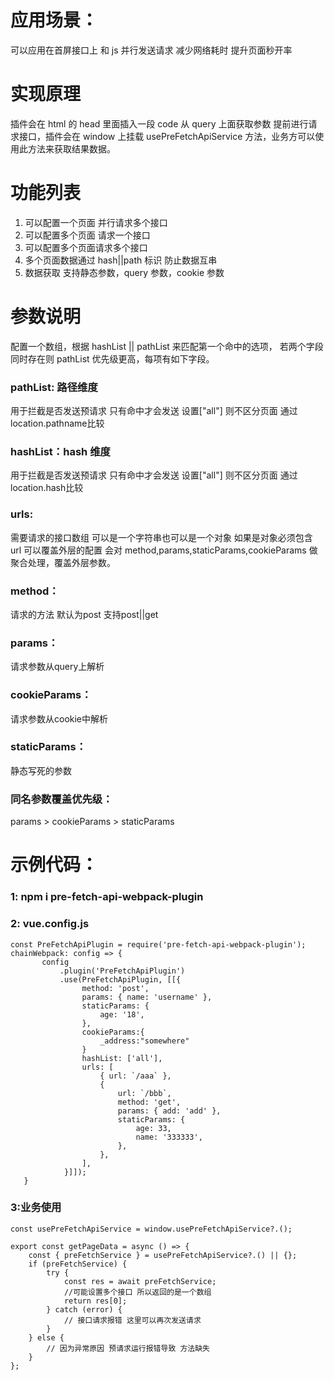 # 应用场景：

可以应用在首屏接口上 和 js 并行发送请求 减少网络耗时 提升页面秒开率

# 实现原理
插件会在 html 的 head 里面插入一段 code 从 query 上面获取参数 提前进行请求接口，插件会在 window 上挂载 usePreFetchApiService 方法，业务方可以使用此方法来获取结果数据。

# 功能列表
1. 可以配置一个页面 并行请求多个接口
2. 可以配置多个页面 请求一个接口
3. 可以配置多个页面请求多个接口
4. 多个页面数据通过 hash||path 标识 防止数据互串
5. 数据获取 支持静态参数，query 参数，cookie 参数

# 参数说明
配置一个数组，根据 hashList || pathList 来匹配第一个命中的选项，
若两个字段同时存在则 pathList 优先级更高，每项有如下字段。

### pathList: 路径维度
用于拦截是否发送预请求 只有命中才会发送
设置["all"] 则不区分页面
通过location.pathname比较

### hashList：hash 维度
用于拦截是否发送预请求 只有命中才会发送
设置["all"] 则不区分页面
通过location.hash比较

### urls:
需要请求的接口数组 可以是一个字符串也可以是一个对象
如果是对象必须包含 url 可以覆盖外层的配置
会对 method,params,staticParams,cookieParams 做聚合处理，覆盖外层参数。

### method：
请求的方法 默认为post 支持post||get

### params：
请求参数从query上解析

### cookieParams：
请求参数从cookie中解析

### staticParams：
静态写死的参数

### 同名参数覆盖优先级：
params > cookieParams > staticParams

# 示例代码：

### 1: npm i pre-fetch-api-webpack-plugin <br>
### 2: vue.config.js
```
const PreFetchApiPlugin = require('pre-fetch-api-webpack-plugin');
chainWebpack: config => {
       config
           .plugin('PreFetchApiPlugin')
           .use(PreFetchApiPlugin, [[{
                method: 'post',
                params: { name: 'username' },
                staticParams: {
                    age: '18',
                },
                cookieParams:{
                    _address:"somewhere"
                }
                hashList: ['all'],
                urls: [
                    { url: `/aaa` },
                    {
                        url: `/bbb`,
                        method: 'get',
                        params: { add: 'add' },
                        staticParams: {
                            age: 33,
                            name: '333333',
                        },
                    },
                ],
            }]]);
   }
```

### 3:业务使用
```
const usePreFetchApiService = window.usePreFetchApiService?.();

export const getPageData = async () => {
    const { preFetchService } = usePreFetchApiService?.() || {};
    if (preFetchService) {
        try {
            const res = await preFetchService; 
            //可能设置多个接口 所以返回的是一个数组
            return res[0];
        } catch (error) {
            // 接口请求报错 这里可以再次发送请求
        }
    } else {
        // 因为异常原因 预请求运行报错导致 方法缺失 
    }
};

```
